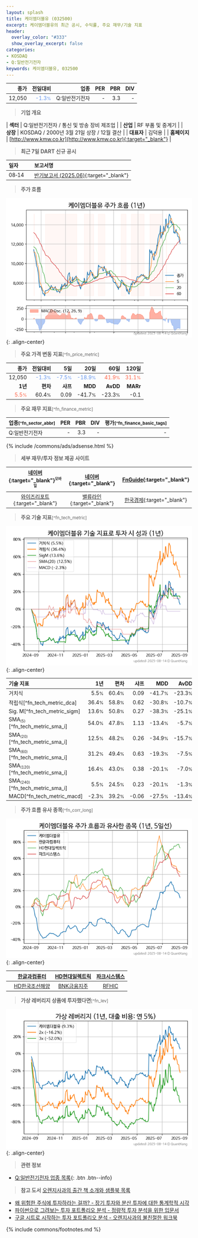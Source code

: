 ```yaml
---
layout: splash
title: 케이엠더블유 (032500)
excerpt: 케이엠더블유의 최근 공시, 수익률, 주요 재무/기술 지표
header:
  overlay_color: "#333"
  show_overlay_excerpt: false
categories:
- KOSDAQ
- Q:일반전기전자
keywords: 케이엠더블유, 032500
---
```


| **종가** | **전일대비** | **업종** | **PER** | **PBR** | **DIV** |
| -------: | -----------: | -------: | ------: | ------: | ------: |
| 12,050 | <span style="color: cornflowerblue">-1.3<small>%</small></span> | Q:일반전기전자 | - | 3.3 | - |

<!-- more -->


> **기업 개요**<a id="company"></a>

| <span style="white-space:nowrap;">**섹터**</span> | Q:일반전기전자 / 통신 및 방송 장비 제조업 |
| <span style="white-space:nowrap;">**산업**</span> | RF 부품 및 중계기 |
| <span style="white-space:nowrap;">**상장**</span> | KOSDAQ / 2000년 3월 21일 상장 / 12월 결산 |
| <span style="white-space:nowrap;">**대표자**</span> | 김덕용 |
| <span style="white-space:nowrap;">**홈페이지**</span> | [http://www.kmw.co.kr](http://www.kmw.co.kr){:target="_blank"} |


> **최근 7일 DART 신규 공시**<a id="dart"></a>

| **일자** |      | **보고서명** |
| :------- | :--- | :----------- |
| 08&#x2011;14 | | [반기보고서 (2025.06)](https://dart.fss.or.kr/dsaf001/main.do?rcpNo=20250814002148){:target="_blank"} |


> **주가 흐름**<a id="price"></a>

![032500](/stock/images/032500.png){: .align-center}


> **주요 가격 변동 지표**<small>[^fn_price_metric]</small>

| **종가** | **전일대비** | **5일** | **20일** | **60일** | **120일** |
| -------: | -----------: | ------: | -------: | -------: | --------: |
| 12,050 | <span style="color: cornflowerblue">-1.3<small>%</small></span> | <span style="color: cornflowerblue">-7.5<small>%</small></span> | <span style="color: cornflowerblue">-18.9<small>%</small></span> | <span style="color: tomato">41.9<small>%</small></span> | <span style="color: tomato">31.1<small>%</small></span> |
| **1년** | **편차** | **샤프** | **MDD** | **AvDD** | **MARr** |
| <span style="color: tomato">5.5<small>%</small></span> | 60.4<small>%</small> | 0.09 | -41.7<small>%</small> | -23.3<small>%</small> | -0.1 |


> **주요 재무 지표**<small>[^fn_finance_metric]</small>

| **업종**<small>[^fn_sector_abbr]</small> | **PER** | **PBR** | **DIV** | **평가**<small>[^fn_finance_basic_tags]</small> |
| :--------------------------------------- | ------: | ------: | ------: | ----------------------------------------------: |
| Q:일반전기전자 | - | 3.3 | - | - |



{% include /commons/ads/adsense.html %}

> **세부 재무/투자 정보 제공 사이트**

| [네이버](https://m.stock.naver.com/domestic/stock/032500/finance/summary){:target="_blank"}<sup><small>모바일</small></sup> | [네이버](https://finance.naver.com/item/coinfo.naver?code=032500){:target="_blank"} | [FnGuide](https://comp.fnguide.com/SVO2/ASP/SVD_Invest.asp?gicode=A032500&MenuYn=Y){:target="_blank"} |
| :---: | :---: | :---: |
| [와이즈리포트](https://comp.wisereport.co.kr/company/c1040001.aspx?cmp_cd=032500){:target="_blank"} | [밸류라인](https://www.valueline.co.kr/finance/summary/032500){:target="_blank"} | [한국경제](https://markets.hankyung.com/stock/032500/financial-summary){:target="_blank"} |


> **주요 기술 지표**<small>[^fn_tech_metric]</small>


![032500](/stock/images/032500_tech.png){: .align-center}

| **기술 지표** | **1년** | **편차** | **샤프** | **MDD** | **AvDD** |
| :------------ | ------: | -----------: | -------: | ------: | -------: |
| 거치식 | 5.5<small>%</small> | 60.4<small>%</small> | 0.09 | -41.7<small>%</small> | -23.3<small>%</small> |
| 적립식[^fn_tech_metric_dca] | 36.4<small>%</small> | 58.8<small>%</small> | 0.62 | -30.8<small>%</small> | -10.7<small>%</small> |
| Sig. M[^fn_tech_metric_sigm] | 13.6<small>%</small> | 50.8<small>%</small> | 0.27 | -38.3<small>%</small> | -25.1<small>%</small> |
| SMA<small><sub>(5)</sub></small>[^fn_tech_metric_sma_i] | 54.0<small>%</small> | 47.8<small>%</small> | 1.13 | -13.4<small>%</small> | -5.7<small>%</small> |
| SMA<small><sub>(20)</sub></small>[^fn_tech_metric_sma_i] | 12.5<small>%</small> | 48.2<small>%</small> | 0.26 | -34.9<small>%</small> | -15.7<small>%</small> |
| SMA<small><sub>(60)</sub></small>[^fn_tech_metric_sma_i] | 31.2<small>%</small> | 49.4<small>%</small> | 0.63 | -19.3<small>%</small> | -7.5<small>%</small> |
| SMA<small><sub>(120)</sub></small>[^fn_tech_metric_sma_i] | 16.4<small>%</small> | 43.0<small>%</small> | 0.38 | -20.1<small>%</small> | -7.0<small>%</small> |
| SMA<small><sub>(240)</sub></small>[^fn_tech_metric_sma_i] | 5.5<small>%</small> | 24.5<small>%</small> | 0.23 | -20.1<small>%</small> | -1.3<small>%</small> |
| MACD[^fn_tech_metric_macd] | -2.3<small>%</small> | 39.2<small>%</small> | -0.06 | -27.5<small>%</small> | -13.4<small>%</small> |


> **주가 흐름 유사 종목**<a id="corr"></a><small>[^fn_corr_long]</small>

![032500](/stock/images/032500_corr.png){: .align-center}

|       | [한글과컴퓨터](/030520/) | [HD현대일렉트릭](/267260/) | [파크시스템스](/140860/) |
| :---: | :------------------------------------: | :------------------------------------: | :------------------------------------: |
|       | [HD한국조선해양](/009540/) | [BNK금융지주](/138930/) | [RFHIC](/218410/) |


> **가상 레버리지 상품에 투자했다면**<a id="2x"></a><small>[^fn_lev]</small>

![032500](/stock/images/032500_2x.png){: .align-center}


> **관련 정보**

- [Q:일반전기전자 업종 목록](/stats/sector/kosdaq_업종_일반전기전자_종목/){: .btn .btn--info}

> **참고 도서** [오렌지사과의 출간 책 소개와 샘플북 목록](https://kongdori.tistory.com/691)

- [왜 위험한 주식에 투자하라는 걸까? - 장기 투자와 분산 투자에 대한 통계학적 시각](https://kongdori.tistory.com/421)
- [파이썬으로 그려보는 투자 포트폴리오 분석  - 정량적 투자 분석을 위한 입문서](https://kongdori.tistory.com/643)
- [구글 시트로 시작하는 투자 포트폴리오 분석 - 오렌지사과의 불친절한 워크북](https://kongdori.tistory.com/449)


{% include commons/footnotes.md %}